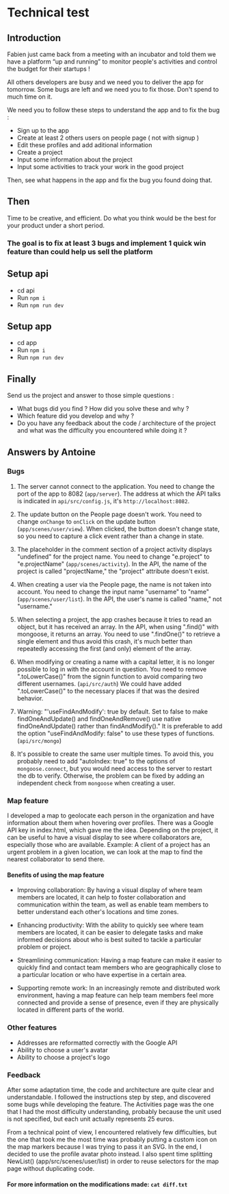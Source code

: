 # Technical test

## Introduction

Fabien just came back from a meeting with an incubator and told them we have a platform “up and running” to monitor people's activities and control the budget for their startups !

All others developers are busy and we need you to deliver the app for tomorrow.
Some bugs are left and we need you to fix those. Don't spend to much time on it.

We need you to follow these steps to understand the app and to fix the bug : 
 - Sign up to the app
 - Create at least 2 others users on people page ( not with signup ) 
 - Edit these profiles and add aditional information 
 - Create a project
 - Input some information about the project
 - Input some activities to track your work in the good project
  
Then, see what happens in the app and fix the bug you found doing that.

## Then
Time to be creative, and efficient. Do what you think would be the best for your product under a short period.

### The goal is to fix at least 3 bugs and implement 1 quick win feature than could help us sell the platform

## Setup api

- cd api
- Run `npm i`
- Run `npm run dev`

## Setup app

- cd app
- Run `npm i`
- Run `npm run dev`

## Finally

Send us the project and answer to those simple questions : 
- What bugs did you find ? How did you solve these and why ? 
- Which feature did you develop and why ? 
- Do you have any feedback about the code / architecture of the project and what was the difficulty you encountered while doing it ? 

## Answers by Antoine

### Bugs

1. The server cannot connect to the application. You need to change the port of the app to 8082 (`app/server`). The address at which the API talks is indicated in `api/src/config.js`, it's `http://localhost:8082`.

2. The update button on the People page doesn't work. You need to change `onChange` to `onClick` on the update button (`app/scenes/user/view`). When clicked, the button doesn't change state, so you need to capture a click event rather than a change in state.

3. The placeholder in the comment section of a project activity displays "undefined" for the project name. You need to change "e.project" to "e.projectName" (`app/scenes/activity`). In the API, the name of the project is called "projectName," the "project" attribute doesn't exist.

4. When creating a user via the People page, the name is not taken into account. You need to change the input name "username" to "name" (`app/scenes/user/list`). In the API, the user's name is called "name," not "username."

5. When selecting a project, the app crashes because it tries to read an object, but it has received an array. In the API, when using ".find()" with mongoose, it returns an array. You need to use ".findOne()" to retrieve a single element and thus avoid this crash, it's much better than repeatedly accessing the first (and only) element of the array.

6. When modifying or creating a name with a capital letter, it is no longer possible to log in with the account in question. You need to remove ".toLowerCase()" from the signin function to avoid comparing two different usernames. (`api/src/auth`) We could have added ".toLowerCase()" to the necessary places if that was the desired behavior.

7. Warning: "'useFindAndModify': true by default. Set to false to make findOneAndUpdate() and findOneAndRemove() use native findOneAndUpdate() rather than findAndModify()." It is preferable to add the option "useFindAndModify: false" to use these types of functions. (`api/src/mongo`)

8. It's possible to create the same user multiple times. To avoid this, you probably need to add "autoIndex: true" to the options of `mongoose.connect`, but you would need access to the server to restart the db to verify. Otherwise, the problem can be fixed by adding an independent check from `mongoose` when creating a user.

### Map feature

I developed a map to geolocate each person in the organization and have information about them when hovering over profiles. There was a Google API key in index.html, which gave me the idea. Depending on the project, it can be useful to have a visual display to see where collaborators are, especially those who are available. Example: A client of a project has an urgent problem in a given location, we can look at the map to find the nearest collaborator to send there.

#### Benefits of using the map feature

- Improving collaboration: By having a visual display of where team members are located, it can help to foster collaboration and communication within the team, as well as enable team members to better understand each other's locations and time zones.

- Enhancing productivity: With the ability to quickly see where team members are located, it can be easier to delegate tasks and make informed decisions about who is best suited to tackle a particular problem or project.

- Streamlining communication: Having a map feature can make it easier to quickly find and contact team members who are geographically close to a particular location or who have expertise in a certain area.

- Supporting remote work: In an increasingly remote and distributed work environment, having a map feature can help team members feel more connected and provide a sense of presence, even if they are physically located in different parts of the world.

### Other features

- Addresses are reformatted correctly with the Google API
- Ability to choose a user's avatar
- Ability to choose a project's logo

### Feedback

After some adaptation time, the code and architecture are quite clear and understandable. I followed the instructions step by step, and discovered some bugs while developing the feature. The Activities page was the one that I had the most difficulty understanding, probably because the unit used is not specified, but each unit actually represents 25 euros.

From a technical point of view, I encountered relatively few difficulties, but the one that took me the most time was probably putting a custom icon on the map markers because I was trying to pass it an SVG. In the end, I decided to use the profile avatar photo instead. I also spent time splitting NewList() (app/src/scenes/user/list) in order to reuse selectors for the map page without duplicating code.

#### For more information on the modifications made: `cat diff.txt`